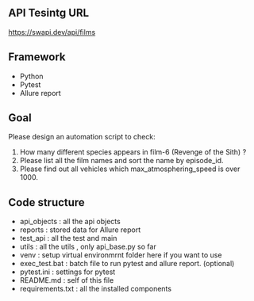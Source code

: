 ## API Tesintg URL
https://swapi.dev/api/films

## Framework
- Python
- Pytest
- Allure report

## Goal
Please design an automation script to check:
1. How many different species appears in film-6 (Revenge of the Sith) ?
2. Please list all the film names and sort the name by episode_id.
3. Please find out all vehicles which max_atmosphering_speed is over 1000.

## Code structure
- api_objects : all the api objects
- reports : stored data for Allure report
- test_api : all the test and main 
- utils : all the utils , only api_base.py so far
- venv : setup virtual environmrnt folder here if you want to use
- exec_test.bat : batch file to run pytest and allure report. (optional)
- pytest.ini : settings for pytest
- README.md : self of this file 
- requirements.txt : all the installed components 
